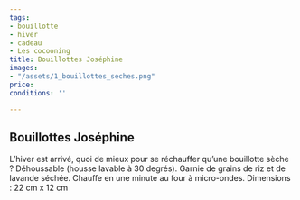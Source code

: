 ```yaml
---
tags:
- bouillotte
- hiver
- cadeau
- Les cocooning
title: Bouillottes Joséphine
images:
- "/assets/1_bouillottes_seches.png"
price: 
conditions: ''

---
```

## Bouillottes Joséphine

L’hiver est arrivé, quoi de mieux pour se réchauffer qu’une bouillotte sèche ? Déhoussable (housse lavable à 30 degrés). Garnie de grains de riz et de lavande séchée. Chauffe en une minute au four à micro-ondes. Dimensions : 22 cm x 12 cm